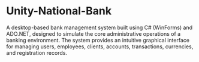 # Unity-National-Bank
A desktop-based bank management system built using C# (WinForms) and ADO.NET, designed to simulate the core administrative operations of a banking environment. The system provides an intuitive graphical interface for managing users, employees, clients, accounts, transactions, currencies, and registration records.
